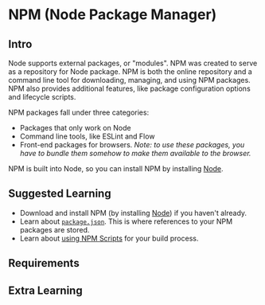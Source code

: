 # NPM (Node Package Manager)

## Intro

Node supports external packages, or "modules". NPM was created to serve as a repository for Node package. NPM is both the online repository and a command line tool for downloading, managing, and using NPM packages. NPM also provides additional features, like package configuration options and lifecycle scripts.

NPM packages fall under three categories:

* Packages that only work on Node
* Command line tools, like ESLint and Flow
* Front-end packages for browsers. *Note: to use these packages, you have to bundle them somehow to make them available to the browser.*

NPM is built into Node, so you can install NPM by installing [Node](https://nodejs.org/).

## Suggested Learning

- Download and install NPM (by installing [Node](https://nodejs.org/)) if you haven't already.
- Learn about [`package.json`](https://nodesource.com/blog/the-basics-of-package-json-in-node-js-and-npm). This is where references to your NPM packages are stored.
- Learn about [using NPM Scripts](https://css-tricks.com/why-npm-scripts/) for your build process.

## Requirements

## Extra Learning

